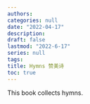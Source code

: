 ```yaml
---
authors:
categories: null
date: "2022-04-17"
description: 
draft: false
lastmod: "2022-6-17"
series: null
tags:
title: Hymns 赞美诗
toc: true
---
```



This book collects hymns.


